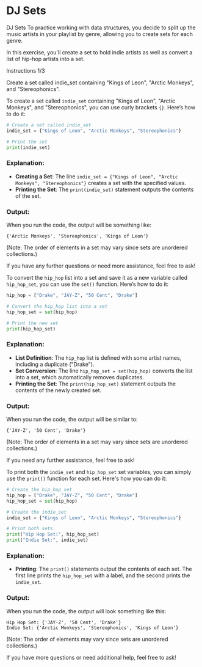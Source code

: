 # DJ Sets

DJ Sets
To practice working with data structures, you decide to split up the music artists in your playlist by genre, allowing you to create sets for each genre.

In this exercise, you'll create a set to hold indie artists as well as convert a list of hip-hop artists into a set.

Instructions 1/3

Create a set called indie_set containing "Kings of Leon", "Arctic Monkeys", and "Stereophonics".

To create a set called `indie_set` containing "Kings of Leon", "Arctic Monkeys", and "Stereophonics", you can use curly brackets `{}`. Here’s how to do it:

```python
# Create a set called indie_set
indie_set = {"Kings of Leon", "Arctic Monkeys", "Stereophonics"}

# Print the set
print(indie_set)
```

### Explanation:
- **Creating a Set**: The line `indie_set = {"Kings of Leon", "Arctic Monkeys", "Stereophonics"}` creates a set with the specified values.
- **Printing the Set**: The `print(indie_set)` statement outputs the contents of the set.

### Output:
When you run the code, the output will be something like:
```plaintext
{'Arctic Monkeys', 'Stereophonics', 'Kings of Leon'}
```

(Note: The order of elements in a set may vary since sets are unordered collections.)

If you have any further questions or need more assistance, feel free to ask!

To convert the `hip_hop` list into a set and save it as a new variable called `hip_hop_set`, you can use the `set()` function. Here’s how to do it:

```python
hip_hop = ["Drake", "JAY-Z", "50 Cent", "Drake"]

# Convert the hip_hop list into a set
hip_hop_set = set(hip_hop)

# Print the new set
print(hip_hop_set)
```

### Explanation:
- **List Definition**: The `hip_hop` list is defined with some artist names, including a duplicate ("Drake").
- **Set Conversion**: The line `hip_hop_set = set(hip_hop)` converts the list into a set, which automatically removes duplicates.
- **Printing the Set**: The `print(hip_hop_set)` statement outputs the contents of the newly created set.

### Output:
When you run the code, the output will be similar to:
```plaintext
{'JAY-Z', '50 Cent', 'Drake'}
```

(Note: The order of elements in a set may vary since sets are unordered collections.)

If you need any further assistance, feel free to ask!

To print both the `indie_set` and `hip_hop_set` set variables, you can simply use the `print()` function for each set. Here's how you can do it:

```python
# Create the hip_hop_set
hip_hop = ["Drake", "JAY-Z", "50 Cent", "Drake"]
hip_hop_set = set(hip_hop)

# Create the indie_set
indie_set = {"Kings of Leon", "Arctic Monkeys", "Stereophonics"}

# Print both sets
print("Hip Hop Set:", hip_hop_set)
print("Indie Set:", indie_set)
```

### Explanation:
- **Printing**: The `print()` statements output the contents of each set. The first line prints the `hip_hop_set` with a label, and the second prints the `indie_set`.

### Output:
When you run the code, the output will look something like this:
```plaintext
Hip Hop Set: {'JAY-Z', '50 Cent', 'Drake'}
Indie Set: {'Arctic Monkeys', 'Stereophonics', 'Kings of Leon'}
```

(Note: The order of elements may vary since sets are unordered collections.)

If you have more questions or need additional help, feel free to ask!